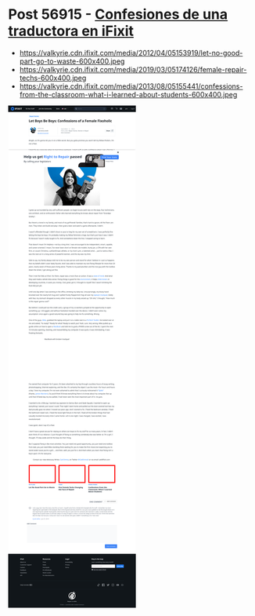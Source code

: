 # Post 56915 - [Confesiones de una traductora en iFixit](https://www.ifixit.com/News/56915/confesiones-de-una-traductora-en-ifixit)

- https://valkyrie.cdn.ifixit.com/media/2012/04/05153919/let-no-good-part-go-to-waste-600x400.jpeg
- https://valkyrie.cdn.ifixit.com/media/2019/03/05174126/female-repair-techs-600x400.jpeg
- https://valkyrie.cdn.ifixit.com/media/2013/08/05155441/confessions-from-the-classroom-what-i-learned-about-students-600x400.jpeg

![screencap](screenshots/c7b9f484-53e5-472b-a7d3-c75ec821a445.png)
